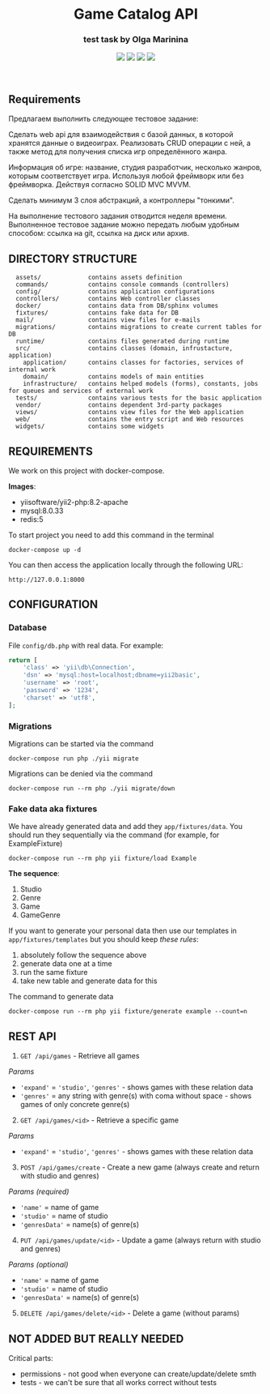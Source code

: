 <p align="center">
    <h1 align="center">Game Catalog API</h1>
    <h3 align="center">test task by Olga Marinina</h3>
</p>
<p align="center">
<img src="https://img.shields.io/badge/php-%5E8.2.0-blue">
<img src="https://img.shields.io/badge/mysql-~8.0.33-orange">
<img src="https://img.shields.io/badge/yii2-~2.0.45-green">
<img src="https://img.shields.io/badge/redis-5-red">
</p>
<br>


Requirements
-------------------

Предлагаем выполнить следующее тестовое задание:

Сделать web api для взаимодействия с базой данных, в которой хранятся данные о видеоиграх.
Реализовать CRUD операции с ней, а также метод для получения списка игр определённого жанра.

Информация об игре: название, студия разработчик, несколько жанров, которым соответствует игра. Используя любой фреймворк или без фреймворка. Действуя согласно SOLID MVC MVVM.

Сделать минимум 3 слоя абстракций, а контроллеры "тонкими".

На выполнение тестового задания отводится неделя времени.
Выполненное тестовое задание можно передать любым удобным способом: ссылка на git, ссылка на диск или архив.



DIRECTORY STRUCTURE
-------------------

      assets/             contains assets definition
      commands/           contains console commands (controllers)
      config/             contains application configurations
      controllers/        contains Web controller classes
      docker/             contains data from DB/sphinx volumes
      fixtures/           contains fake data for DB
      mail/               contains view files for e-mails
      migrations/         contains migrations to create current tables for DB
      runtime/            contains files generated during runtime
      src/                contains classes (domain, infrustacture, application)
        application/      contains classes for factories, services of internal work
        domain/           contains models of main entities
        infrastructure/   contains helped models (forms), constants, jobs for queues and services of external work
      tests/              contains various tests for the basic application
      vendor/             contains dependent 3rd-party packages
      views/              contains view files for the Web application
      web/                contains the entry script and Web resources
      widgets/            contains some widgets



REQUIREMENTS
------------

We work on this project with docker-compose.

**Images**:
* yiisoftware/yii2-php:8.2-apache
* mysql:8.0.33
* redis:5

To start project you need to add this command in the terminal

```
docker-compose up -d
```

You can then access the application locally through the following URL:

    http://127.0.0.1:8000



CONFIGURATION
-------------

### Database

File `config/db.php` with real data. For example:

```php
return [
    'class' => 'yii\db\Connection',
    'dsn' => 'mysql:host=localhost;dbname=yii2basic',
    'username' => 'root',
    'password' => '1234',
    'charset' => 'utf8',
];
```


### Migrations

Migrations can be started via the command

```
docker-compose run php ./yii migrate
```

Migrations can be denied via the command

```
docker-compose run --rm php ./yii migrate/down
```


### Fake data aka fixtures

We have already generated data and add they `app/fixtures/data`.
You should run they sequentially via the command (for example, for ExampleFixture)

```
docker-compose run --rm php yii fixture/load Example
```

**The sequence**:
1. Studio
2. Genre
3. Game
4. GameGenre

If you want to generate your personal data then use our templates in `app/fixtures/templates` but you should keep *these rules*:
1. absolutely follow the sequence above
2. generate data one at a time
3. run the same fixture
4. take new table and generate data for this

The command to generate data

```
docker-compose run --rm php yii fixture/generate example --count=n
```


REST API
--------

1. `GET /api/games` - Retrieve all games

*Params*
- `'expand'` = `'studio'`, `'genres'` - shows games with these relation data
- `'genres'` = any string with genre(s) with coma without space  - shows games of only concrete genre(s)

2. `GET /api/games/<id>` - Retrieve a specific game

*Params*
- `'expand'` = `'studio'`, `'genres'` - shows games with these relation data

3. `POST /api/games/create` - Create a new game (always create and return with studio and genres)

*Params (required)*
- `'name'` = name of game
- `'studio'` = name of studio
- `'genresData'` = name(s) of genre(s)

4. `PUT /api/games/update/<id>` - Update a game (always return with studio and genres)

*Params (optional)*
- `'name'` = name of game
- `'studio'` = name of studio
- `'genresData'` = name(s) of genre(s)

5. `DELETE /api/games/delete/<id>` - Delete a game (without params)


NOT ADDED BUT REALLY NEEDED
-------

Critical parts:
- permissions - not good when everyone can create/update/delete smth
- tests - we can't be sure that all works correct without tests
